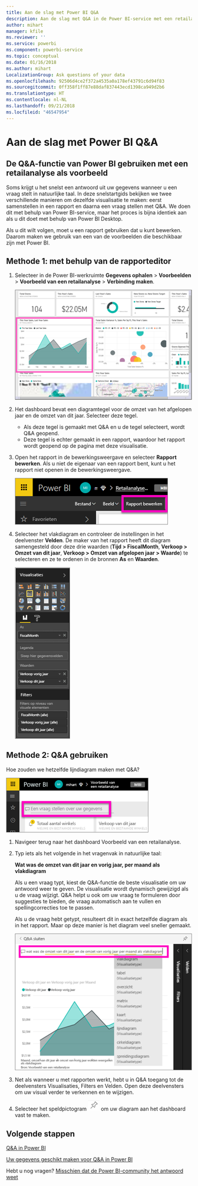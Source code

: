 ```yaml
---
title: Aan de slag met Power BI Q&A
description: Aan de slag met Q&A in de Power BI-service met een retailanalyse als voorbeeld
author: mihart
manager: kfile
ms.reviewer: ''
ms.service: powerbi
ms.component: powerbi-service
ms.topic: conceptual
ms.date: 01/16/2018
ms.author: mihart
LocalizationGroup: Ask questions of your data
ms.openlocfilehash: 92506d4ce2f372a4535a0a178ef43791c6d94f83
ms.sourcegitcommit: 0ff358f1ff87e88daf837443ecd1398ca949d2b6
ms.translationtype: HT
ms.contentlocale: nl-NL
ms.lasthandoff: 09/21/2018
ms.locfileid: "46547954"
---
```

# <a name="get-started-with-power-bi-qa"></a>Aan de slag met Power BI Q&A
## <a name="use-power-bi-qa-with-the-retail-analysis-sample"></a>De Q&A-functie van Power BI gebruiken met een retailanalyse als voorbeeld
Soms krijgt u het snelst een antwoord uit uw gegevens wanneer u een vraag stelt in natuurlijke taal.  In deze snelstartgids bekijken we twee verschillende manieren om dezelfde visualisatie te maken: eerst samenstellen in een rapport en daarna een vraag stellen met Q&A. We doen dit met behulp van Power BI-service, maar het proces is bijna identiek aan als u dit doet met behulp van Power BI Desktop.

Als u dit wilt volgen, moet u een rapport gebruiken dat u kunt bewerken. Daarom maken we gebruik van een van de voorbeelden die beschikbaar zijn met Power BI.

## <a name="method-1-using-the-report-editor"></a>Methode 1: met behulp van de rapporteditor
1. Selecteer in de Power BI-werkruimte **Gegevens ophalen** \> **Voorbeelden** \> **Voorbeeld van een retailanalyse**  >  **Verbinding maken**.
   
    ![](media/power-bi-visualization-introduction-to-q-and-a/power-bi-dashboard.png)
2. Het dashboard bevat een diagramtegel voor de omzet van het afgelopen jaar en de omzet van dit jaar.  Selecteer deze tegel. 
   
   * Als deze tegel is gemaakt met Q&A en u de tegel selecteert, wordt Q&A geopend. 
   * Deze tegel is echter gemaakt in een rapport, waardoor het rapport wordt geopend op de pagina met deze visualisatie.
3. Open het rapport in de bewerkingsweergave en selecteer **Rapport bewerken**.  Als u niet de eigenaar van een rapport bent, kunt u het rapport niet openen in de bewerkingsweergave.
   
    ![](media/power-bi-visualization-introduction-to-q-and-a/power-bi-edit-report.png)
4. Selecteer het vlakdiagram en controleer de instellingen in het deelvenster **Velden**.  De maker van het rapport heeft dit diagram samengesteld door deze drie waarden (**Tijd > FiscalMonth**, **Verkoop > Omzet van dit jaar**, **Verkoop > Omzet van afgelopen jaar > Waarde**) te selecteren en ze te ordenen in de bronnen **As** en **Waarden**.
   
    ![](media/power-bi-visualization-introduction-to-q-and-a/gnatutorial_3-new.png)

## <a name="method-2-using-qa"></a>Methode 2: Q&A gebruiken
Hoe zouden we hetzelfde lijndiagram maken met Q&A?

![](media/power-bi-visualization-introduction-to-q-and-a/power-bi-qna.png)

1. Navigeer terug naar het dashboard Voorbeeld van een retailanalyse.
2. Typ iets als het volgende in het vragenvak in natuurlijke taal:
   
   **Wat was de omzet van dit jaar en vorig jaar, per maand als vlakdiagram**
   
   Als u een vraag typt, kiest de Q&A-functie de beste visualisatie om uw antwoord weer te geven. De visualisatie wordt dynamisch gewijzigd als u de vraag wijzigt. Q&A helpt u ook om uw vraag te formuleren door suggesties te bieden, de vraag automatisch aan te vullen en spellingcorrecties toe te passen.
   
   Als u de vraag hebt getypt, resulteert dit in exact hetzelfde diagram als in het rapport.  Maar op deze manier is het diagram veel sneller gemaakt.
   
   ![](media/power-bi-visualization-introduction-to-q-and-a/powerbi-qna-areachart.png)
3. Net als wanneer u met rapporten werkt, hebt u in Q&A toegang tot de deelvensters Visualisaties, Filters en Velden.  Open deze deelvensters om uw visual verder te verkennen en te wijzigen.
4. Selecteer het speldpictogram ![](media/power-bi-visualization-introduction-to-q-and-a/pinnooutline.png) om uw diagram aan het dashboard vast te maken.

## <a name="next-steps"></a>Volgende stappen
[Q&A in Power BI](consumer/end-user-q-and-a.md)

[Uw gegevens geschikt maken voor Q&A in Power BI](service-prepare-data-for-q-and-a.md)

Hebt u nog vragen? [Misschien dat de Power BI-community het antwoord weet](http://community.powerbi.com/)

